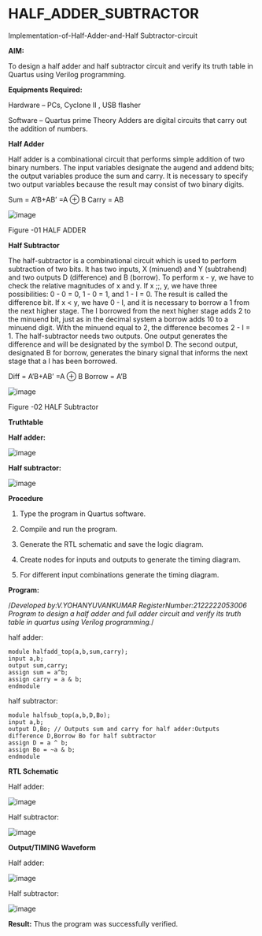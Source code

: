 # HALF_ADDER_SUBTRACTOR

Implementation-of-Half-Adder-and-Half Subtractor-circuit

**AIM:**

To design a half adder and half subtractor circuit and verify its truth table in Quartus using Verilog programming.

**Equipments Required:**

Hardware – PCs, Cyclone II , USB flasher 

Software – Quartus prime Theory Adders are digital circuits that carry out the addition of numbers.

**Half Adder**

Half adder is a combinational circuit that performs simple addition of two binary numbers. The input variables designate the augend and addend bits; the output variables produce the sum and carry. It is necessary to specify two output variables because the result may consist of two binary digits.

Sum = A’B+AB’ =A ⊕ B Carry = AB

![image](https://github.com/naavaneetha/HALF_ADDER_SUBTRACTOR/assets/154305477/bd4a0b2c-cdbc-4184-ab08-81578f121e1f)

Figure -01 HALF ADDER

**Half Subtractor**

The half-subtractor is a combinational circuit which is used to perform subtraction of two bits. It has two inputs, X (minuend) and Y (subtrahend) and two outputs D (difference) and B (borrow). To perform x - y, we have to check the relative magnitudes of x and y. If x ;;, y, we have three possibilities: 0 - 0 = 0, 1 - 0 = 1, and 1 - I = 0. The result is called the difference bit. If x < y, we have 0 - I, and it is necessary to borrow a 1 from the next higher stage. The I borrowed from the next higher stage adds 2 to the minuend bit, just as in the decimal system a borrow adds 10 to a minuend digit. With the minuend equal to 2, the difference becomes 2 - I = 1. The half-subtractor needs two outputs. One output generates the difference and will be designated by the symbol D. The second output, designated B for borrow, generates the binary signal that informs the next stage that a I has been borrowed. 

Diff = A’B+AB’ =A ⊕ B
Borrow = A’B

 ![image](https://github.com/naavaneetha/HALF_ADDER_SUBTRACTOR/assets/154305477/d76b099c-513f-4e7c-843a-e2fd028a531a)

Figure -02 HALF Subtractor

**Truthtable**

**Half adder:**

![image](https://github.com/Rajaraman77/HALF_ADDER_SUBTRACTOR/assets/150319383/6eb49eaf-3c7e-4c11-96fa-4ad43e98760b)

**Half subtractor:**

![image](https://github.com/Rajaraman77/HALF_ADDER_SUBTRACTOR/assets/150319383/5b8cd4c5-7b6d-4b05-8e7d-c92db391caf0)


**Procedure**

1.	Type the program in Quartus software.

2.	Compile and run the program.

3.	Generate the RTL schematic and save the logic diagram.

4.	Create nodes for inputs and outputs to generate the timing diagram.

5.	For different input combinations generate the timing diagram.


**Program:**

/*Developed by:V.YOHANYUVANKUMAR
RegisterNumber:2122222053006
Program to design a half adder and full adder circuit and verify its truth table in quartus using Verilog programming.*/

half adder:
```
module halfadd_top(a,b,sum,carry);
input a,b;
output sum,carry; 
assign sum = a^b;
assign carry = a & b;
endmodule
```
half subtractor:
```
module halfsub_top(a,b,D,Bo);
input a,b;
output D,Bo; // Outputs sum and carry for half adder:Outputs difference D,Borrow Bo for half subtractor
assign D = a ^ b;
assign Bo = ~a & b;
endmodule
```
**RTL Schematic**

Half adder:

![image](https://github.com/Rajaraman77/HALF_ADDER_SUBTRACTOR/assets/150319383/87b45cfc-88ec-43a4-8264-713a4a3a13d9)

Half subtractor:

![image](https://github.com/Rajaraman77/HALF_ADDER_SUBTRACTOR/assets/150319383/b125452b-6619-4ff9-9653-404a8acea565)

**Output/TIMING Waveform**

Half adder:

![image](https://github.com/Rajaraman77/HALF_ADDER_SUBTRACTOR/assets/150319383/9a1be697-b18e-4593-85b1-457edb712a4e)

Half subtractor:

![image](https://github.com/Rajaraman77/HALF_ADDER_SUBTRACTOR/assets/150319383/4d0c8ef5-4704-462b-a95f-70aa8ee8aefd)

**Result:**
Thus the program was successfully verified.

